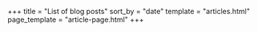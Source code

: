 +++
title = "List of blog posts"
sort_by = "date"
template = "articles.html"
page_template = "article-page.html"
+++
